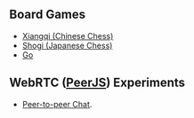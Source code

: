 ## Board Games

- [Xiangqi (Chinese Chess)](https://meldrumjon.github.io/Xiangqi/)
- [Shogi (Japanese Chess)](https://meldrumjon.github.io/Shogi/)
- [Go](https://meldrumjon.github.io/Go/)

## WebRTC ([PeerJS](https://peerjs.com/)) Experiments

- [Peer-to-peer Chat](https://meldrumjon.github.io/Peer-to-Peer-Chat/).
